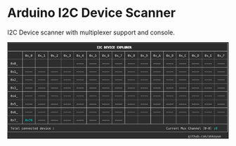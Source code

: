# Arduino I2C Device Scanner

I2C Device scanner with multiplexer support and console.

![I2C Scanner](/Documents/ScreenShot.png)